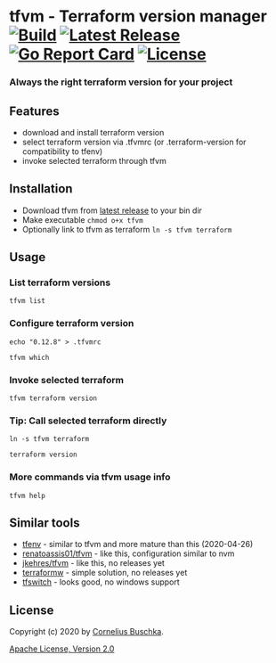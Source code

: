 # tfvm - Terraform version manager [![Build](https://api.travis-ci.com/cbuschka/tfvm.svg?branch=master)](https://travis-ci.com/github/cbuschka/tfvm) [![Latest Release](https://img.shields.io/github/release/cbuschka/tfvm.svg)](https://github.com/cbuschka/tfvm/releases) [![Go Report Card](https://goreportcard.com/badge/github.com/cbuschka/tfvm)](https://goreportcard.com/report/github.com/cbuschka/tfvm) [![License](https://img.shields.io/github/license/cbuschka/tfvm.svg)](https://github.com/cbuschka/tfvm/blob/master/license.txt)

### Always the right terraform version for your project

## Features
* download and install terraform version
* select terraform version via .tfvmrc (or .terraform-version for compatibility to tfenv)
* invoke selected terraform through tfvm

## Installation
* Download tfvm from [latest release](https://github.com/cbuschka/tfvm/releases/latest) to your bin dir
* Make executable ```chmod o+x tfvm```
* Optionally link to tfvm as terraform ```ln -s tfvm terraform```

## Usage

### List terraform versions
```
tfvm list
```

### Configure terraform version
```
echo "0.12.8" > .tfvmrc

tfvm which
```

### Invoke selected terraform
```
tfvm terraform version
```

### Tip: Call selected terraform directly
```
ln -s tfvm terraform

terraform version
```

### More commands via tfvm usage info
```
tfvm help
```

## Similar tools
* [tfenv](https://github.com/tfutils/tfenv) - similar to tfvm and more mature than this (2020-04-26)
* [renatoassis01/tfvm](https://github.com/renatoassis01/tfvm) - like this, configuration similar to nvm
* [jkehres/tfvm](https://github.com/jkehres/tfvm) - like this, no releases yet
* [terraformw](https://objectpartners.com/2017/12/21/use-a-terraform-wrapper-script-to-easily-manage-terraform-installations/) - simple solution, no releases yet
* [tfswitch](https://github.com/warrensbox/terraform-switcher) - looks good, no windows support

## License
Copyright (c) 2020 by [Cornelius Buschka](https://github.com/cbuschka).

[Apache License, Version 2.0](./license.txt)

